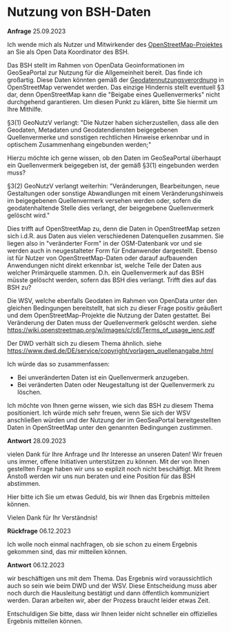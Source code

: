 # Nutzung von BSH-Daten 

**Anfrage** 25.09.2023

Ich wende mich als Nutzer und Mitwirkender des [OpenStreetMap-Projektes](https://www.openstreetmap.org/) an Sie als Open
Data Koordinator des BSH.

Das BSH stellt im Rahmen von OpenData Geoinformationen im GeoSeaPortal zur Nutzung für die Allgemeinheit bereit. Das
finde ich großartig. Diese Daten könnten gemäß der
[Geodatennutzungsverordnung](https://www.bsh.de/DE/THEMEN/Geoinformationen/_Anlagen/Downloads/Geonutzv.pdf?__blob=publicationFile&v=2)
in OpenStreetMap verwendet werden. Das einzige Hindernis stellt eventuell §3 dar, denn OpenStreetMap kann die "Beigabe
eines Quellenvermerks" nicht durchgehend garantieren. Um diesen Punkt zu klären, bitte Sie hiermit um Ihre Mithilfe.

§3(1) GeoNutzV verlangt: "Die Nutzer haben sicherzustellen, dass alle den Geodaten, Metadaten und Geodatendiensten
beigegebenen Quellenvermerke und sonstigen rechtlichen Hinweise erkennbar und in optischem Zusammenhang eingebunden werden;"

Hierzu möchte ich gerne wissen, ob den Daten im GeoSeaPortal überhaupt ein Quellenvermerk beigegeben ist, der gemäß
§3(1) eingebunden werden muss?

§3(2) GeoNutzV verlangt weiterhin: "Veränderungen, Bearbeitungen, neue Gestaltungen oder sonstige Abwandlungen mit einem
Veränderungshinweis im beigegebenen Quellenvermerk versehen werden oder, sofern die geodatenhaltende Stelle dies
verlangt, der beigegebene Quellenvermerk gelöscht wird."

Dies trifft auf OpenStreetMap zu, denn die Daten in OpenStreetMap setzen sich i.d.R. aus Daten aus vielen verschiedenen
Datenquellen zusammen. Sie liegen also in "veränderter Form" in der OSM-Datenbank vor und sie werden auch in
neugestalteter Form für Endanwender dargestellt. Ebenso ist für Nutzer von OpenStreetMap-Daten oder darauf aufbauenden
Anwendungen nicht direkt erkennbar ist, welche Teile der Daten aus welcher Primärquelle stammen. D.h. ein Quellenvermerk
auf das BSH müsste gelöscht werden, sofern das BSH dies verlangt. Trifft dies auf das BSH zu?

Die WSV, welche ebenfalls Geodaten im Rahmen von OpenData unter den gleichen Bedingungen bereitstellt, hat sich zu
dieser Frage positiv geäußert und dem OpenStreetMap-Projekte die Nutzung der Daten gestattet. Bei Veränderung der Daten
muss der Quellenvermerk gelöscht werden. siehe https://wiki.openstreetmap.org/w/images/c/c6/Terms_of_usage_ienc.pdf

Der DWD verhält sich zu diesem Thema ähnlich. siehe https://www.dwd.de/DE/service/copyright/vorlagen_quellenangabe.html

Ich würde das so zusammenfassen:

- Bei unveränderten Daten ist ein Quellenvermerk anzugeben.
- Bei veränderten Daten oder Neugestaltung ist der Quellenvermerk zu löschen.

Ich möchte von Ihnen gerne wissen, wie sich das BSH zu diesem Thema positioniert. Ich würde mich sehr freuen, wenn Sie
sich der WSV anschließen würden und der Nutzung der im GeoSeaPortal bereitgestellten Daten in OpenStreetMap unter den
genannten Bedingungen zustimmen.

**Antwort** 28.09.2023

vielen Dank für Ihre Anfrage und Ihr Interesse an unseren Daten! Wir freuen uns immer, offene Initiativen unterstützen zu können.
Mit der von Ihnen gestellten Frage haben wir uns so explizit noch nicht beschäftigt. Mit Ihrem Anstoß werden wir uns nun beraten und eine Position für das BSH abstimmen. 

Hier bitte ich Sie um etwas Geduld, bis wir Ihnen das Ergebnis mitteilen können.

Vielen Dank für Ihr Verständnis!

**Rückfrage** 06.12.2023

Ich wolle noch einmal nachfragen, ob sie schon zu einem Ergebnis gekommen sind, das mir mitteilen können. 

**Antwort** 06.12.2023

wir beschäftigen uns mit dem Thema. Das Ergebnis wird voraussichtlich auch so sein wie beim DWD und der WSV. 
Diese Entscheidung muss aber noch durch die Hausleitung bestätigt und dann öffentlich kommuniziert werden. Daran arbeiten wir, aber der Prozess braucht leider etwas Zeit. 

Entschuldigen Sie bitte, dass wir Ihnen leider nicht schneller ein offizielles Ergebnis mitteilen können.
